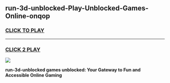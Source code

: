 
## run-3d-unblocked-Play-Unblocked-Games-Online-onqop
<h3>
<a href="https://premium76.site?title=run-3d-unblocked&ref=25A">CLICK TO PLAY</a></h3>
<hr>

<h3>
<a href="https://premium76.site?title=run-3d-unblocked&ref=25A">CLICK 2 PLAY</a>
  
</h3>

<a href="https://premium76.site?title=run-3d-unblocked&ref=25A"><img src="https://clearcache.store/games.png"></a>


**run-3d-unblocked games unblocked: Your Gateway to Fun and Accessible Online Gaming**

